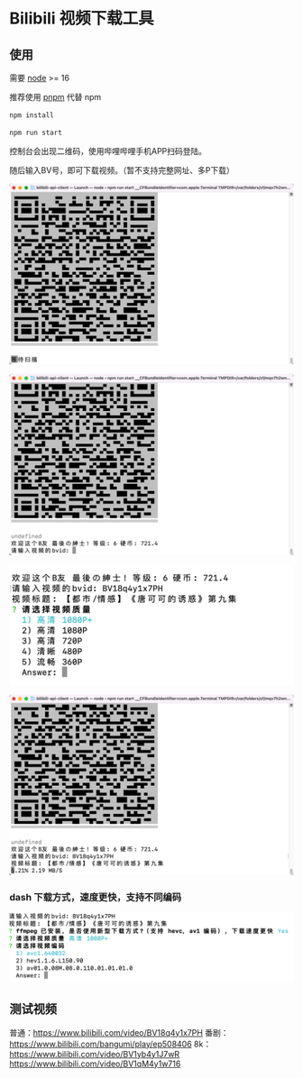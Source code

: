 # Bilibili 视频下载工具

## 使用

需要 [node](https://nodejs.org/) >= 16

推荐使用 [pnpm](https://pnpm.io/zh/) 代替 npm

```sh
npm install
```

```sh
npm run start
```

控制台会出现二维码，使用哔哩哔哩手机APP扫码登陆。

随后输入BV号，即可下载视频。（暂不支持完整网址、多P下载）

![](./images/2022-05-16-10-12-54.png)

![](./images/2022-05-16-10-13-54.png)

![](./images/2022-05-16-11-23-35.png)

![](./images/2022-05-16-10-14-24.png)

### dash 下载方式，速度更快，支持不同编码

![](./images/2022-05-17-10-27-15.png)

## 测试视频

普通：https://www.bilibili.com/video/BV18q4y1x7PH
番剧：https://www.bilibili.com/bangumi/play/ep508406
8k：https://www.bilibili.com/video/BV1yb4y1J7wR https://www.bilibili.com/video/BV1qM4y1w716
